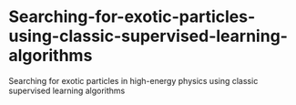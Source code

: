 # Searching-for-exotic-particles-using-classic-supervised-learning-algorithms
Searching for exotic particles in high-energy physics using classic supervised learning algorithms
